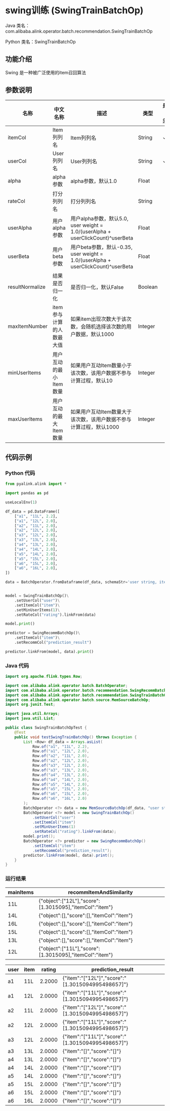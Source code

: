 # swing训练 (SwingTrainBatchOp)
Java 类名：com.alibaba.alink.operator.batch.recommendation.SwingTrainBatchOp

Python 类名：SwingTrainBatchOp


## 功能介绍
Swing 是一种被广泛使用的item召回算法

## 参数说明

| 名称 | 中文名称 | 描述 | 类型 | 是否必须？ | 默认值 |
| --- | --- | --- | --- | --- | --- |
| itemCol | Item列列名 | Item列列名 | String | ✓ |  |
| userCol | User列列名 | User列列名 | String | ✓ |  |
| alpha | alpha参数 | alpha参数，默认1.0 | Float |  | 1.0 |
| rateCol | 打分列列名 | 打分列列名 | String |  | null |
| userAlpha | 用户alpha参数 | 用户alpha参数，默认5.0, user weight = 1.0/(userAlpha + userClickCount)^userBeta | Float |  | 5.0 |
| userBeta | 用户beta参数 | 用户beta参数，默认-0.35, user weight = 1.0/(userAlpha + userClickCount)^userBeta | Float |  | -0.35 |
| resultNormalize | 结果是否归一化 | 是否归一化，默认False | Boolean |  | false |
| maxItemNumber | item参与计算的人数最大值 | 如果item出现次数大于该次数，会随机选择该次数的用户数据，默认1000 | Integer |  | 1000 |
| minUserItems | 用户互动的最小Item数量 | 如果用户互动Item数量小于该次数，该用户数据不参与计算过程，默认10 | Integer |  | 10 |
| maxUserItems | 用户互动的最大Item数量 | 如果用户互动Item数量大于该次数，该用户数据不参与计算过程，默认1000 | Integer |  | 1000 |

## 代码示例
### Python 代码
```python
from pyalink.alink import *

import pandas as pd

useLocalEnv(1)

df_data = pd.DataFrame([
    ["a1", "11L", 2.2],
    ["a1", "12L", 2.0],
    ["a2", "11L", 2.0],
    ["a2", "12L", 2.0],
    ["a3", "12L", 2.0],
    ["a3", "13L", 2.0],
    ["a4", "13L", 2.0],
    ["a4", "14L", 2.0],
    ["a5", "14L", 2.0],
    ["a5", "15L", 2.0],
    ["a6", "15L", 2.0],
    ["a6", "16L", 2.0],
])

data = BatchOperator.fromDataframe(df_data, schemaStr='user string, item string, rating double')


model = SwingTrainBatchOp()\
    .setUserCol("user")\
    .setItemCol("item")\
    .setMinUserItems(1)\
    .setRateCol("rating").linkFrom(data)

model.print()

predictor = SwingRecommBatchOp()\
    .setItemCol("item")\
    .setRecommCol("prediction_result")

predictor.linkFrom(model, data).print()
```
### Java 代码
```java
import org.apache.flink.types.Row;

import com.alibaba.alink.operator.batch.BatchOperator;
import com.alibaba.alink.operator.batch.recommendation.SwingRecommBatchOp;
import com.alibaba.alink.operator.batch.recommendation.SwingTrainBatchOp;
import com.alibaba.alink.operator.batch.source.MemSourceBatchOp;
import org.junit.Test;

import java.util.Arrays;
import java.util.List;

public class SwingTrainBatchOpTest {
	@Test
	public void testSwingTrainBatchOp() throws Exception {
		List <Row> df_data = Arrays.asList(
			Row.of("a1", "11L", 2.2),
			Row.of("a1", "12L", 2.0),
			Row.of("a2", "11L", 2.0),
			Row.of("a2", "12L", 2.0),
			Row.of("a3", "12L", 2.0),
			Row.of("a3", "13L", 2.0),
			Row.of("a4", "13L", 2.0),
			Row.of("a4", "14L", 2.0),
			Row.of("a5", "14L", 2.0),
			Row.of("a5", "15L", 2.0),
			Row.of("a6", "15L", 2.0),
			Row.of("a6", "16L", 2.0)
		);
		BatchOperator <?> data = new MemSourceBatchOp(df_data, "user string, item string, rating double");
		BatchOperator <?> model = new SwingTrainBatchOp()
			.setUserCol("user")
			.setItemCol("item")
            .setMinUserItems(1)
			.setRateCol("rating").linkFrom(data);
		model.print();
		BatchOperator <?> predictor = new SwingRecommBatchOp()
			.setItemCol("item")
			.setRecommCol("prediction_result");
		predictor.linkFrom(model, data).print();
	}
}
```

### 运行结果
mainItems|recommItemAndSimilarity
---------|-----------------------
11L|{"object":["12L"],"score":[1.3015095],"itemCol":"item"}
14L|{"object":[],"score":[],"itemCol":"item"}
16L|{"object":[],"score":[],"itemCol":"item"}
15L|{"object":[],"score":[],"itemCol":"item"}
13L|{"object":[],"score":[],"itemCol":"item"}
12L|{"object":["11L"],"score":[1.3015095],"itemCol":"item"}

user|item|rating|prediction_result
----|----|------|-----------------
a1|11L|2.2000|{"item":"[\"12L\"]","score":"[1.3015094995498657]"}
a1|12L|2.0000|{"item":"[\"11L\"]","score":"[1.3015094995498657]"}
a2|11L|2.0000|{"item":"[\"12L\"]","score":"[1.3015094995498657]"}
a2|12L|2.0000|{"item":"[\"11L\"]","score":"[1.3015094995498657]"}
a3|12L|2.0000|{"item":"[\"11L\"]","score":"[1.3015094995498657]"}
a3|13L|2.0000|{"item":"[]","score":"[]"}
a4|13L|2.0000|{"item":"[]","score":"[]"}
a4|14L|2.0000|{"item":"[]","score":"[]"}
a5|14L|2.0000|{"item":"[]","score":"[]"}
a5|15L|2.0000|{"item":"[]","score":"[]"}
a6|15L|2.0000|{"item":"[]","score":"[]"}
a6|16L|2.0000|{"item":"[]","score":"[]"}
